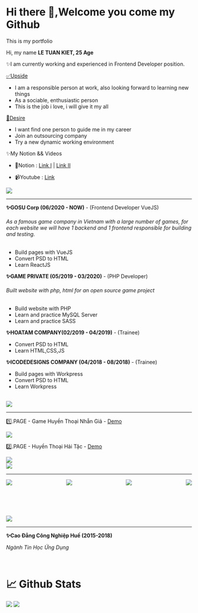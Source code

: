<h1>Hi there 👋,Welcome you come my Github </h1>
<p>This is my portfolio</p>
</hr>
<p>Hi, my name <span> <b> LE TUAN KIET, 25 Age</b> </span></p>
<p>✨I am currently working and experienced in Frontend Developer position. </p>

<p><u>✅Upside</u></p> 
<ul>
 <li>
  I am a responsible person at work, also looking forward to learning new things
 </li>
 <li>
  As a sociable, enthusiastic person
 </li>
 <li>
  This is the job i love, i will give it my all
 </li>
</ul>
<p><u>🎯Desire </u></p> 
<ul>
 <li>
  I want find one person to guide me in my career
 </li>
 <li>
  Join an outsourcing company
 </li>
 <li>
  Try a new dynamic working environment 
 </li>
</ul>

<p>✨My Notion && Videos</p>
<ul>
 <li>
  <p>📔Notion : <a href="https://windy-editorial-f68.notion.site/Library-378166874e8a41da8aafc7ae022cd525" target="_blank">Link I</a> | <a href="https://windy-editorial-f68.notion.site/Library-2-1cd4d57f44154387866d122f4d1215e5" target="_blank">Link II</a></p>
 </li>
 <li>
  <p>📹Youtube : <a href="https://www.youtube.com/watch?v=pAeMntJ-Id4" target="_blank">Link</a></p>
 </li>
</ul>
<img src="https://i.ibb.co/ssn2TZK/experiences.jpg" >
<hr>
<p><b>✨GOSU Corp (06/2020 - NOW)</b> - (Frontend Developer VueJS)</p>
<h6>As a famous game company in Vietnam with a large number of games, for each website we will have 1 backend and 1 frontend responsible for building and testing. </h6>
<ul>
<li>Build pages with VueJS</li>
<li>Convert PSD to HTML</li>
 <li>Learn ReactJS</li>
</ul>
<p><b>✨GAME PRIVATE (05/2019 - 03/2020)</b> - (PHP Developer)</p>
<h6>Built website with php, html for an open source game project </h6>
<ul>
 <li>Build website with PHP</li>
 <li>Learn and practice MySQL Server</li>
 <li>Learn and practice SASS</li>
</ul>
<p><b>✨HOATAM COMPANY(02/2019 - 04/2019)</b> - (Trainee)</p>
<ul>
<li>Convert PSD to HTML</li>
<li>Learn HTML,CSS,JS </li>
</ul>
<p><b>✨ICODEDESIGNS COMPANY (04/2018 - 08/2018)</b> - (Trainee)</p>
<ul>
<li>Build pages with Workpress</li>
<li>Convert PSD to HTML</li>
<li>Learn Workpress</li>
</ul>
<br>
<img src="https://i.ibb.co/fXhqN22/lastprojects.jpg" >
<hr>
<p>1️⃣.PAGE - Game Huyền Thoại Nhẫn Giả - <a href="https://huyenthoainhangia.vn/su-kien/lang-la-don-xuan">Demo</a></p>
<img src="https://i.ibb.co/LvfCHpQ/htng-share.jpg" >
<br>
<p>2️⃣.PAGE - Huyền Thoại Hải Tặc - <a href="https://haitacdaichien.vn/su-kien/oan-tu-xi">Demo</a></p>
<img src="https://i.ibb.co/cwQCHdS/safe-image.jpg" >
<br>
<img src="https://i.ibb.co/G2chK4k/Free-PSD-15-Twitch.jpg" >
<hr>
<p style="display:flex;justify-content:space-between;font-family:'Fredoka'" >
<a href = "mailto: letuankiet51@gmail.com" target="_blank"> <img src="https://i.ibb.co/FKqtg4q/email.png"/ > </a>
<a href="https://www.facebook.com/CaHop51" target="_blank"> <img src="https://i.ibb.co/XFwHjCq/facebook.png" > </a>
<a target="_blank" href="https://www.topcv.vn/xem-cv/UVEDDwNQA1FRBwRWBABcDAQOBFYADAIGUVEFDA545c?fbclid=IwAR1KoT1qi_42mFnlQJnYHKWCXSqfY61a5Mftqq3lyILS1xA1Q0WvGZEFVbI"> <img src="https://i.ibb.co/qBDWwSk/favorites.png" > </a>
<a href="https://www.linkedin.com/in/le-kiet-738016b8/" target="_blank"> <img src="https://i.ibb.co/8mNTxYp/linkedin.png" > </a>
</p>
</br>
</br>
</br>
</br>
<img src="https://i.ibb.co/jJwGWGs/education.jpg" >
 <hr>
<p><b>✨Cao Đẳng Công Nghiệp Huế (2015-2018)</b></p>
<p><i>Ngành Tin Học Ứng Dụng</i><p>
<br>
<h1>📈 Github Stats</h1>
<img src="https://github-readme-stats.vercel.app/api?username=tuankiet212&theme=vue-dark&show_icons=true&count_private=true">
<img src="https://github-readme-stats.vercel.app/api/top-langs/?username=letuankiet212&theme=vue&layout=compact&langs_count=5">
